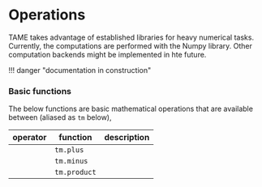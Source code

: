# Operations

TAME takes advantage of established libraries for heavy numerical tasks.
Currently, the computations are performed with the Numpy library. Other
computation backends might be implemented in hte future.

!!! danger "documentation in construction"

### Basic functions

The below functions are basic mathematical operations that are available between
(aliased as `tm` below), 

| operator | function     | description |
|----------|--------------|-------------|
|          | `tm.plus`    |             |
|          | `tm.minus`   |             |
|          | `tm.product` |             |

